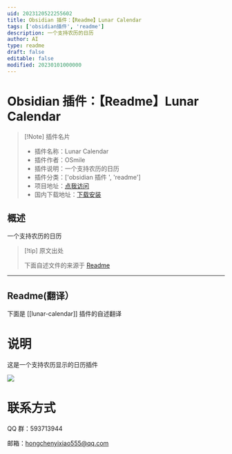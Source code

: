 ```yaml
---
uid: 2023120522255602
title: Obsidian 插件：【Readme】Lunar Calendar
tags: ['obsidian插件', 'readme']
description: 一个支持农历的日历
author: AI
type: readme
draft: false
editable: false
modified: 20230101000000
---
```


# Obsidian 插件：【Readme】Lunar Calendar

> [!Note] 插件名片
> - 插件名称：Lunar Calendar
> - 插件作者：OSmile
> - 插件说明：一个支持农历的日历
> - 插件分类：['obsidian 插件 ', 'readme']
> - 项目地址：[点我访问](https://github.com/WHG555/lunar-calendar)
> - 国内下载地址：[下载安装](https://pkmer.cn/products/plugin/pluginMarket/?lunar-calendar)

## 概述

一个支持农历的日历

> [!tip] 原文出处
>
>下面自述文件的来源于 [Readme](https://ghproxy.net/https://raw.githubusercontent.com/WHG555/lunar-calendar/master/README.md)

---

## Readme(翻译）

下面是 [[lunar-calendar]] 插件的自述翻译

# 说明

这是一个支持农历显示的日历插件

![](screenshot.png)

# 联系方式

QQ 群：593713944

邮箱：hongchenyixiao555@qq.com
